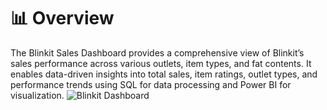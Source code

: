# 📊 Overview
The Blinkit Sales Dashboard provides a comprehensive view of Blinkit’s sales performance across various outlets, item types, and fat contents.
It enables data-driven insights into total sales, item ratings, outlet types, and performance trends using SQL for data processing and Power BI for visualization.
![Blinkit Dashboard](images/blinkit_dashboard.png)
